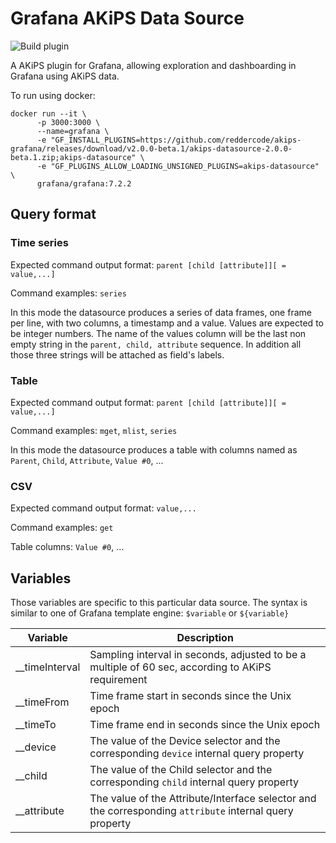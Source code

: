 # Grafana AKiPS Data Source

![Build plugin](https://github.com/reddercode/akips-grafana/workflows/Build%20plugin/badge.svg)

A AKiPS plugin for Grafana, allowing exploration and dashboarding in Grafana
using AKiPS data.

To run using docker:

```
docker run --it \
      -p 3000:3000 \
      --name=grafana \
      -e "GF_INSTALL_PLUGINS=https://github.com/reddercode/akips-grafana/releases/download/v2.0.0-beta.1/akips-datasource-2.0.0-beta.1.zip;akips-datasource" \
      -e "GF_PLUGINS_ALLOW_LOADING_UNSIGNED_PLUGINS=akips-datasource" \
      grafana/grafana:7.2.2
```

## Query format

### Time series

Expected command output format: `parent [child [attribute]][ = value,...]`

Command examples: `series`

In this mode the datasource produces a series of data frames, one frame per line, with two columns, a timestamp and a value. Values are expected to be integer numbers. The name of the values column will be the last non empty string in the  `parent, child, attribute` sequence. In addition all those three strings will be attached as field's labels.

### Table

Expected command output format: `parent [child [attribute]][ = value,...]`

Command examples: `mget`, `mlist`, `series`

In this mode the datasource produces a table with columns named as `Parent`, `Child`, `Attribute`, `Value #0`, ...

### CSV

Expected command output format: `value,...`

Command examples: `get`

Table columns: `Value #0`, ...

## Variables

Those variables are specific to this particular data source. The syntax is similar to one of Grafana template engine: `$variable` or `${variable}`

| Variable       | Description                                                  |
| -------------- | ------------------------------------------------------------ |
| __timeInterval | Sampling interval in seconds, adjusted to be a multiple of 60 sec, according to AKiPS requirement |
| __timeFrom     | Time frame start in seconds since the Unix epoch             |
| __timeTo       | Time frame end in seconds since the Unix epoch               |
| __device       | The value of the Device selector and the corresponding `device` internal query property |
| __child        | The value of the Child selector and the corresponding `child` internal query property |
| __attribute    | The value of the Attribute/Interface selector and the corresponding  `attribute` internal query property |

